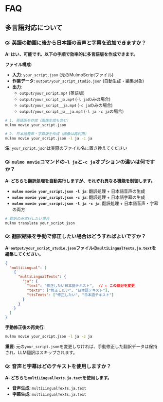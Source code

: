 # FAQ

## 多言語対応について

### Q: 英語の動画に後から日本語の音声と字幕を追加できますか？

**A: はい、可能です。以下の手順で効率的に多言語版を作成できます。**

**ファイル構成**:
- **入力**: `your_script.json` (元のMulmoScriptファイル)
- **作業データ**: `output/your_script_studio.json` (自動生成・編集対象)
- **出力**: 
  - `output/your_script.mp4` (英語版)
  - `output/your_script_ja.mp4` (`-l ja`のみの場合)
  - `output/your_script__ja.mp4` (`-c ja`のみの場合)
  - `output/your_script_ja__ja.mp4` (`-l ja -c ja`の場合)

```bash
# 1. 英語版を作成（画像生成も含む）
mulmo movie your_script.json

# 2. 日本語音声・字幕版を作成（画像は再利用）
mulmo movie your_script.json -l ja -c ja
```

**注**: `your_script.json`は実際のファイル名に置き換えてください

### Q: `mulmo movie`コマンドの`-l ja`と`-c ja`オプションの違いは何ですか？

**A: どちらも翻訳処理を自動実行しますが、それぞれ異なる機能を制御します。**

- **`mulmo movie your_script.json -l ja`**: 翻訳処理 + 日本語音声の生成
- **`mulmo movie your_script.json -c ja`**: 翻訳処理 + 日本語字幕の生成
- **`mulmo movie your_script.json -l ja -c ja`**: 翻訳処理 + 日本語音声・字幕の両方

```bash
# 翻訳のみ実行したい場合
mulmo translate your_script.json
```

### Q: 翻訳結果を手動で修正したい場合はどうすればよいですか？

**A: `output/your_script_studio.json`ファイルの`multiLingualTexts.ja.text`を編集してください。**

```json
{
  "multiLingual": [
    {
      "multiLingualTexts": {
        "ja": {
          "text": "修正したい日本語テキスト",  // ← この部分を変更
          "texts": ["修正したい", "日本語テキスト"],
          "ttsTexts": ["修正したい", "日本語テキスト"]
        }
      }
    }
  ]
}
```

**手動修正後の再実行**:
```bash
mulmo movie your_script.json -l ja -c ja
```

**重要**: 元の`your_script.json`を変更しなければ、手動修正した翻訳データは保持され、LLM翻訳はスキップされます。

### Q: 音声と字幕はどのテキストを使用しますか？

**A: どちらも`multiLingualTexts.ja.text`を使用します。**

- **音声生成**: `multiLingualTexts.ja.text`
- **字幕生成**: `multiLingualTexts.ja.text`